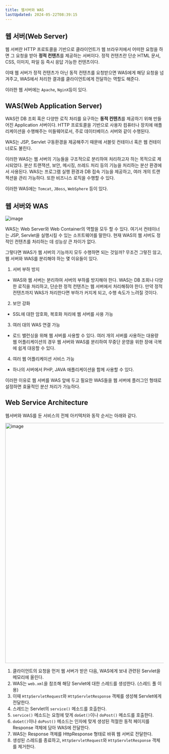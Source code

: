 ```yaml
---
title: 웹서버와 WAS
lastUpdated: 2024-05-22T08:39:15
---
```

## 웹 서버(Web Server)

웹 서버란 HTTP 프로토콜을 기반으로 클라이언트가 웹 브라우저에서 어떠한 요청을 하면 그 요청을 받아 **정적 컨텐츠**를 제공하는 서버이다. 정적 컨텐츠란 단순 HTML 문서, CSS, 이미지, 파일 등 즉시 응답 가능한 컨텐츠이다. 

이때 웹 서버가 정적 컨텐츠가 아닌 동적 컨텐츠를 요청받으면 WAS에게 해당 요청을 넘겨주고, WAS에서 처리한 결과를 클라이언트에게 전달하는 역할도 해준다.  

이러한 웹 서버에는 `Apache`, `NginX`등이 있다.

## WAS(Web Application Server)

WAS란 DB 조회 혹은 다양한 로직 처리를 요구하는 **동적 컨텐츠**를 제공하기 위해 만들어진 Application 서버이다. HTTP 프로토콜을 기반으로 사용자 컴퓨터나 장치에 애플리케이션을 수행해주는 미들웨어로서, 주로 데이터베이스 서버와 같이 수행된다.

WAS는 JSP, Servlet 구동환경을 제공해주기 때문에 서블릿 컨테이너 혹은 웹 컨테이너로도 불린다.

이러한 WAS는 웹 서버의 기능들을 구조적으로 분리하여 처리하고자 하는 목적으로 제시되었다. 분산 트랜잭션, 보안, 메시징, 쓰레드 처리 등의 기능을 처리하는 분산 환경에서 사용된다. WAS는 프로그램 실행 환경과 DB 접속 기능을 제공하고, 여러 개의 트랜잭션을 관리 가능하다. 또한 비즈니스 로직을 수행할 수 있다.

이러한 WAS에는 `Tomcat`, `JBoss`, `WebSphere` 등이 있다. 

## 웹 서버와 WAS

![image](https://user-images.githubusercontent.com/81006587/234428846-6fc537cd-f44c-4291-9975-0e26c61f58a7.png)
 
WAS는 Web Server와 Web Container의 역할을 모두 할 수 있다. 여기서 컨테이너는 JSP, Servlet을 실행시킬 수 있는 소프트웨어를 말한다. 현재 WAS의 웹 서버도 정적인 컨텐츠를 처리하는 데 성능상 큰 차이가 없다.

그렇다면 WAS가 웹 서버의 기능까지 모두 수행하면 되는 것일까? 무조건 그렇진 않고, 웹 서버와 WAS를 분리해야 하는 몇 이유들이 있다.

1. 서버 부하 방지

- WAS와 웹 서버는 분리하여 서버의 부하를 방지해야 한다. WAS는 DB 조회나 다양한 로직을 처리하고, 단순한 정적 컨텐츠는 웹 서버에서 처리해줘야 한다. 만약 정적 컨텐츠까지 WAS가 처리한다면 부하가 커지게 되고, 수행 속도가 느려질 것이다. 

2. 보안 강화

- SSL에 대한 암호화, 복호화 처리에 웹 서버를 사용 가능

3. 여러 대의 WAS 연결 가능

- 로드 밸런싱을 위해 웹 서버를 사용할 수 있다. 여러 개의 서버를 사용하는 대용량 웹 어플리케이션의 경우 웹 서버와 WAS를 분리하여 무중단 운영을 위한 장애 극복에 쉽게 대응할 수 있다. 

4. 여러 웹 어플리케이션 서비스 가능

- 하나의 서버에서 PHP, JAVA 애플리케이션을 함께 사용할 수 있다. 

이러한 이유로 웹 서버를 WAS 앞에 두고 필요한 WAS들을 웹 서버에 플러그인 형태로 설정하면 효율적인 분산 처리가 가능하다.

## Web Service Architecture

웹서버와 WAS를 둔 서비스의 전체 아키텍처와 동작 순서는 아래와 같다.

<img width="762" alt="image" src="https://user-images.githubusercontent.com/81006587/234429581-0754dfb1-e853-4544-88dc-0968f5b5386f.png">

1. 클라이언트의 요청을 먼저 웹 서버가 받은 다음, WAS에게 보내 관련된 Servlet을 메모리에 올린다.
2. WAS는 `web.xml`을 참조해 해당 Servlet에 대한 스레드를 생성한다. (스레드 풀 이용)
3. 이때 `HttpServletRequest`와 `HttpServletResponse` 객체를 생성해 Servlet에게 전달한다.
4. 스레드는 Servlet의 `service()` 메소드를 호출한다.
5. `service()` 메소드는 요청에 맞게 `doGet()`이나 `doPost()` 메소드를 호출한다.
6. `doGet()`이나 `doPost()` 메소드는 인자에 맞게 생성된 적절한 동적 페이지를 Response 객체에 담아 WAS에 전달한다.
7. WAS는 Response 객체를 HttpResponse 형태로 바꿔 웹 서버로 전달한다.
8. 생성된 스레드를 종료하고, `HttpServletRequest`와 `HttpServletResponse` 객체를 제거한다.

